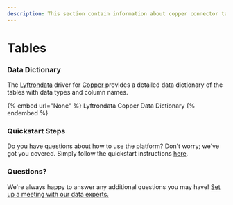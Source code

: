 ```yaml
---
description: This section contain information about copper connector tables information
---
```


# Tables

### Data Dictionary

The [Lyftrondata](https://www.lyftrondata.com/) driver for [Copper](None/)[ ](https://www.lyftrondata.com/integration/copper/)provides a detailed data dictionary of the tables with data types and column names.

{% embed url="None" %}
Lyftrondata Copper Data Dictionary
{% endembed %}

### Quickstart Steps

Do you have questions about how to use the platform? Don't worry; we've got you covered. Simply follow the quickstart instructions [here](../README.md).

### Questions? <a href="#questions" id="questions"></a>

We're always happy to answer any additional questions you may have! [Set up a meeting with our data experts.](https://www.lyftrondata.com/book-a-meeting/)


